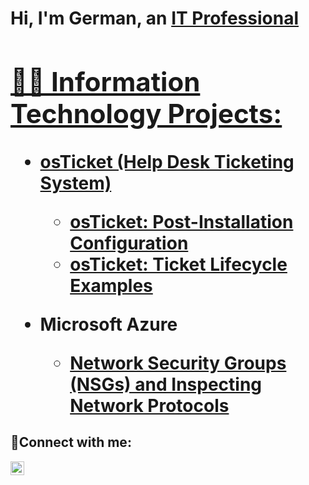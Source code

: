
<h1>Hi, I'm German, an <a href="https://linkedin.com/in/valencia-german">IT Professional 

<h2>👨‍💻 Information Technology Projects:</h2>

- <b>osTicket (Help Desk Ticketing System)</b>
  - [osTicket: Post-Installation Configuration](https://github.com/germanvalencia15/post-install-config)
  - [osTicket: Ticket Lifecycle Examples](https://github.com/germanvalencia15/ticket-lifecycle)
- <b>Microsoft Azure</b>

  - [Network Security Groups (NSGs) and Inspecting Network Protocols](https://github.com/germanvalencia15/azure-network-protocols)

<h2>🤳Connect with me:</h2>


[<img align="left" alt="Josh | LinkedIn" width="22px" src="https://cdn.jsdelivr.net/npm/simple-icons@v3/icons/linkedin.svg" />][linkedin]




[linkedin]: https://linkedin.com//in/valencia-german
